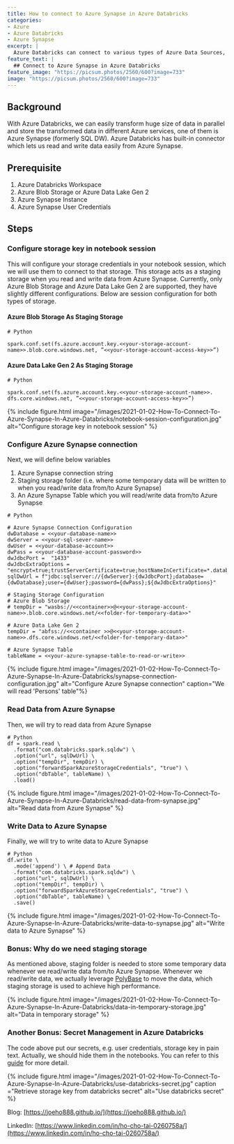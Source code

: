 ```yaml
---
title: How to connect to Azure Synapse in Azure Databricks
categories:
- Azure
- Azure Databricks
- Azure Synapse
excerpt: |
  Azure Databricks can connect to various types of Azure Data Sources, one of them is Azure Synapse, but how to connect to it?
feature_text: |
  ## Connect to Azure Synapse in Azure Databricks
feature_image: "https://picsum.photos/2560/600?image=733"
image: "https://picsum.photos/2560/600?image=733"
---
```


## Background
With Azure Databricks, we can easily transform huge size of data in parallel and store the transformed data in different Azure services, one of them is Azure Synapse (formerly SQL DW). Azure Databricks has built-in connector which lets us read and write data easily from Azure Synapse.

## Prerequisite
1. Azure Databricks Workspace
2. Azure Blob Storage or Azure Data Lake Gen 2
3. Azure Synapse Instance
4. Azure Synapse User Credentials


## Steps

### Configure storage key in notebook session
This will configure your storage credentials in your notebook session, which we will use them to connect to that storage. This storage acts as a staging storage when you read and write data from Azure Synapse. Currently, only Azure Blob Storage and Azure Data Lake Gen 2 are supported, they have slightly different configurations. Below are session configuration for both types of storage.

#### Azure Blob Storage As Staging Storage
```
# Python

spark.conf.set(fs.azure.account.key.<<your-storage-account-name>>.blob.core.windows.net, ”<<your-storage-account-access-key>>”)
```

#### Azure Data Lake Gen 2 As Staging Storage
```
# Python

spark.conf.set(fs.azure.account.key.<<your-storage-account-name>>. dfs.core.windows.net, ”<<your-storage-account-access-key>>”)

```

{% include figure.html image="/images/2021-01-02-How-To-Connect-To-Azure-Synapse-In-Azure-Databricks/notebook-session-configuration.jpg" alt="Configure storage key in notebook session" %}

### Configure Azure Synapse connection
Next, we will define below variables
1. Azure Synapse connection string
2. Staging storage folder (i.e. where some temporary data will be written to when you read/write data from/to Azure Synapse)
3. An Azure Synapse Table which you will read/write data from/to Azure Synapse

```
# Python

# Azure Synapse Connection Configuration
dwDatabase = <<your-database-name>>
dwServer = <<your-sql-sever-name>>
dwUser = <<your-database-account>>
dwPass = <<your-database-account-password>>
dwJdbcPort =  "1433"
dwJdbcExtraOptions = "encrypt=true;trustServerCertificate=true;hostNameInCertificate=*.database.windows.net;loginTimeout=30;"
sqlDwUrl = f"jdbc:sqlserver://{dwServer}:{dwJdbcPort};database={dwDatabase};user={dwUser};password={dwPass};${dwJdbcExtraOptions}"
  
# Staging Storage Configuration
# Azure Blob Storage
# tempDir = "wasbs://<<container>>@<<your-storage-account-name>>.blob.core.windows.net/<<folder-for-temporary-data>>"

# Azure Data Lake Gen 2
tempDir = "abfss://<<container >>@<<your-storage-account-name>>.dfs.core.windows.net/<<folder-for-temporary-data>>"

# Azure Synapse Table
tableName = <<your-azure-synapse-table-to-read-or-write>>
```

{% include figure.html image="/images/2021-01-02-How-To-Connect-To-Azure-Synapse-In-Azure-Databricks/synapse-connection-configuration.jpg" alt="Configure Azure Synapse connection" caption="We will read 'Persons' table"%}

### Read Data from Azure Synapse
Then, we will try to read data from Azure Synapse

```
# Python
df = spark.read \
  .format("com.databricks.spark.sqldw") \
  .option("url", sqlDwUrl) \
  .option("tempDir", tempDir) \
  .option("forwardSparkAzureStorageCredentials", "true") \
  .option("dbTable", tableName) \
  .load()
```
{% include figure.html image="/images/2021-01-02-How-To-Connect-To-Azure-Synapse-In-Azure-Databricks/read-data-from-synapse.jpg" alt="Read data from Azure Synapse" %}

### Write Data to Azure Synapse
Finally, we will try to write data to Azure Synapse

```
# Python
df.write \
  .mode('append') \ # Append Data
  .format("com.databricks.spark.sqldw") \
  .option("url", sqlDwUrl) \
  .option("tempDir", tempDir) \
  .option("forwardSparkAzureStorageCredentials", "true") \
  .option("dbTable", tableName) \
  .save()
```
{% include figure.html image="/images/2021-01-02-How-To-Connect-To-Azure-Synapse-In-Azure-Databricks/write-data-to-synapse.jpg" alt="Write data to Azure Synapse" %}

### Bonus: Why do we need staging storage
As mentioned above, staging folder is needed to store some temporary data whenever we read/write data from/to Azure Synapse. Whenever we read/write data, we actually leverage [PolyBase](https://docs.microsoft.com/en-us/sql/relational-databases/polybase/polybase-guide?view=sql-server-ver15 "PolyBase") to move the data, which staging storage is used to achieve high performance.

{% include figure.html image="/images/2021-01-02-How-To-Connect-To-Azure-Synapse-In-Azure-Databricks/data-in-temporary-storage.jpg" alt="Data in temporary storage" %}

### Another Bonus: Secret Management in Azure Databricks
The code above put our secrets, e.g. user credentials, storage key in pain text. Actually, we should hide them in the notebooks. You can refer to this [guide](https://joeho888.github.io/azure/azure%20databricks/2020/12/19/How-To-Store-Secrets-In-Azure-Databricks/) for more detail.

{% include figure.html image="/images/2021-01-02-How-To-Connect-To-Azure-Synapse-In-Azure-Databricks/use-databricks-secret.jpg" caption ="Retrieve storage key from databricks secret" alt="Use databricks secret" %}

Blog: [https://joeho888.github.io/](https://joeho888.github.io/)

LinkedIn: [https://www.linkedin.com/in/ho-cho-tai-0260758a/](https://www.linkedin.com/in/ho-cho-tai-0260758a/)